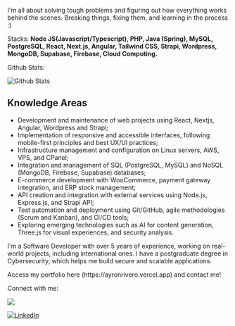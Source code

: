 I'm all about solving tough problems and figuring out how everything works behind the scenes. Breaking things, fixing them, and learning in the process :)

Stacks: **Node JS(Javascript/Typescript), PHP, Java (Spring), MySQL, PostgreSQL, React, Next.js, Angular, Tailwind CSS, Strapi, Wordpress, MongoDB, Supabase, Firebase, Cloud Computing.**

Github Stats:

![Github Stats](https://github-readme-stats.anuraghazra1.vercel.app/api?username=ayronribeiro&show_icons=true&include_all_commits=true&theme=dark)


## Knowledge Areas

  * Development and maintenance of web projects using React, Nextjs, Angular, Wordpress and Strapi;</li>
  * Implementation of responsive and accessible interfaces, following mobile-first principles and best UX/UI practices;</li>
  * Infrastructure management and configuration on Linux servers, AWS, VPS, and CPanel;</li>
  * Integration and management of SQL (PostgreSQL, MySQL) and NoSQL (MongoDB, Firebase, Supabase) databases;</li>
  * E-commerce development with WooCommerce, payment gateway integration, and ERP stock management;</li>
  * API creation and integration with external services using Node.js, Express.js, and Strapi API;</li>
  * Test automation and deployment using Git/GitHub, agile methodologies (Scrum and Kanban), and CI/CD tools;</li>
  * Exploring emerging technologies such as AI for content generation, Three.js for visual experiences, and security analysis.</li>

<p>I'm a Software Developer with over 5 years of experience, working on real-world projects, including international ones. I have a postgraduate degree in Cybersecurity, which helps me build secure and scalable applications.</p>
<p> Access my portfolio here (https://ayronrivero.vercel.app) and contact me!</p>
<p> 

Connect with me: 

<a href="mailto:ayronribeiro.rr@gmail.com"><img src="https://img.shields.io/badge/Gmail-EA4335?logo=gmail&logoColor=fff&style=for-the-badge"></a>
</p>
<a href="https://www.linkedin.com/in/ayron-ribeiro-rivero/" target="_blank">
<img src="https://img.shields.io/badge/linkedin-%23039BE5.svg?style=for-the-badge&logo=linkedin" alt="LinkedIn">
</a>
